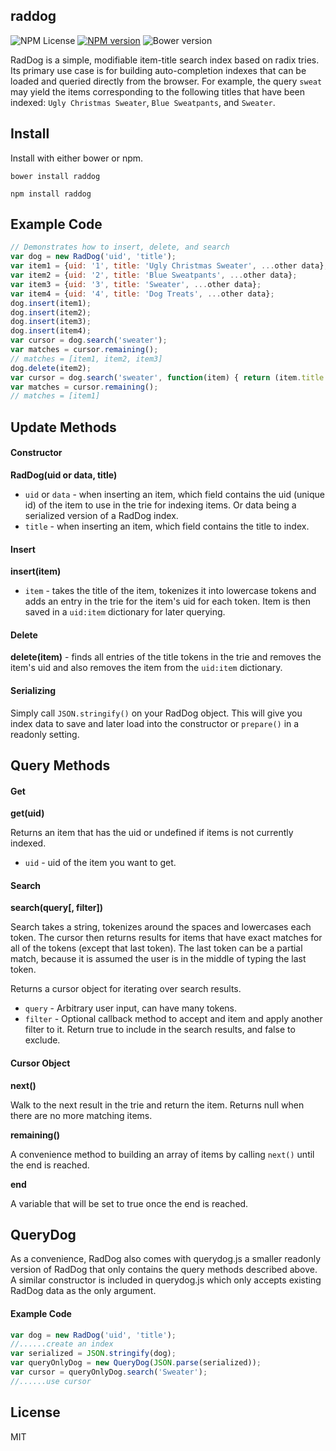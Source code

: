 raddog
-------------------------------

![NPM License](https://img.shields.io/npm/l/raddog.svg?style=flat)
[![NPM version](http://img.shields.io/npm/v/raddog.svg?style=flat)](https://www.npmjs.org/package/raddog)
![Bower version](http://img.shields.io/bower/v/raddog.svg?style=flat)

RadDog is a simple, modifiable item-title search index based on radix tries. Its primary use case is for building auto-completion indexes that can be loaded and queried directly from the browser. For example, the query `sweat` may yield the items corresponding to the following titles that have been indexed: `Ugly Christmas Sweater`, `Blue Sweatpants`, and `Sweater`.

Install
-------------------------------

Install with either bower or npm.

```shell
bower install raddog
```

```shell
npm install raddog
```

Example Code
-------------------------------

```javascript
// Demonstrates how to insert, delete, and search
var dog = new RadDog('uid', 'title');
var item1 = {uid: '1', title: 'Ugly Christmas Sweater', ...other data};
var item2 = {uid: '2', title: 'Blue Sweatpants', ...other data};
var item3 = {uid: '3', title: 'Sweater', ...other data};
var item4 = {uid: '4', title: 'Dog Treats', ...other data};
dog.insert(item1);
dog.insert(item2);
dog.insert(item3);
dog.insert(item4);
var cursor = dog.search('sweater');
var matches = cursor.remaining();
// matches = [item1, item2, item3]
dog.delete(item2);
var cursor = dog.search('sweater', function(item) { return (item.title.indexOf('Ugly') !== -1); });
var matches = cursor.remaining();
// matches = [item1]
```

Update Methods
-------------------------------

#### Constructor

**RadDog(uid or data, title)**

* `uid` or `data` - when inserting an item, which field contains the uid (unique id) of the item to use in the trie for indexing items. Or data being a serialized version of a RadDog index.
* `title` - when inserting an item, which field contains the title to index.

#### Insert

**insert(item)**

* `item` - takes the title of the item, tokenizes it into lowercase tokens and adds an entry in the trie for the item's uid for each token. Item is then saved in a `uid:item` dictionary for later querying.

#### Delete

**delete(item)** - finds all entries of the title tokens in the trie and removes the item's uid and also removes the item from the `uid:item` dictionary.

#### Serializing

Simply call `JSON.stringify()` on your RadDog object. This will give you index data to save and later load into the constructor or `prepare()` in a readonly setting.

Query Methods
-------------------------------

#### Get

**get(uid)**

Returns an item that has the uid or undefined if items is not currently indexed.

* `uid` - uid of the item you want to get.

#### Search

**search(query[, filter])**

Search takes a string, tokenizes around the spaces and lowercases each token. The cursor then returns results for items that have exact matches for all of the tokens (except that last token). The last token can be a partial match, because it is assumed the user is in the middle of typing the last token.

Returns a cursor object for iterating over search results.

* `query` - Arbitrary user input, can have many tokens.
* `filter` - Optional callback method to accept and item and apply another filter to it. Return true to include in the search results, and false to exclude.

#### Cursor Object

**next()**

Walk to the next result in the trie and return the item. Returns null when there are no more matching items.

**remaining()**

A convenience method to building an array of items by calling `next()` until the end is reached.
	
**end**

A variable that will be set to true once the end is reached.

QueryDog
-------------------------------

As a convenience, RadDog also comes with querydog.js a smaller readonly version of RadDog that only contains the query methods described above. A similar constructor is included in querydog.js which only accepts existing RadDog data as the only argument.

#### Example Code

```javascript
var dog = new RadDog('uid', 'title');
//......create an index
var serialized = JSON.stringify(dog);
var queryOnlyDog = new QueryDog(JSON.parse(serialized));
var cursor = queryOnlyDog.search('Sweater');
//......use cursor
```

License
-------------------------------
MIT
